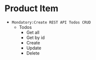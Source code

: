 # Product Item 
* `Mondatory:Create REST API Todos CRUD`
    * Todos
        * Get all
        * Get by id
        * Create 
        * Update
        * Delete
 